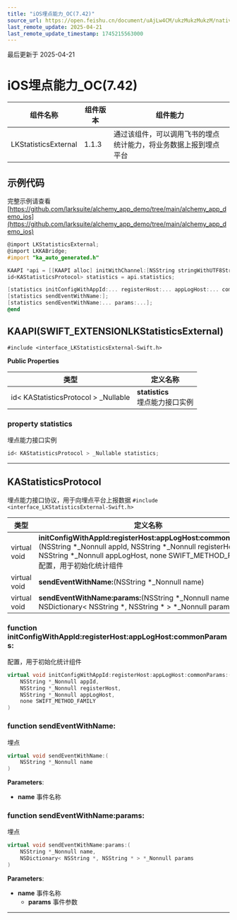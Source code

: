 ```yaml
---
title: "iOS埋点能力_OC(7.42)"
source_url: https://open.feishu.cn/document/uAjLw4CM/ukzMukzMukzM/native-integration/open-scene-introduction/capability-components/event-tracking-capabilities/ios-statisticsexternal_oc/ios-statisticsexternal_oc_742
last_remote_update: 2025-04-21
last_remote_update_timestamp: 1745215563000
---
```

最后更新于 2025-04-21

# iOS埋点能力_OC(7.42) 

|组件名称 | 组件版本 | 组件能力 |
| ---- | ------ | -------- |
| LKStatisticsExternal | 1.1.3 | 通过该组件，可以调用飞书的埋点统计能力，将业务数据上报到埋点平台 |

## 示例代码

完整示例请查看 [https://github.com/larksuite/alchemy_app_demo/tree/main/alchemy_app_demo_ios](https://github.com/larksuite/alchemy_app_demo/tree/main/alchemy_app_demo_ios)

```objectivec
@import LKStatisticsExternal;
@import LKKABridge;
#import "ka_auto_generated.h"

KAAPI *api = [[KAAPI alloc] initWithChannel:[NSString stringWithUTF8String:getChannel()]];
id<KAStatisticsProtocol> statistics = api.statistics;

[statistics initConfigWithAppId:... registerHost:... appLogHost:... commonParams:...];
[statistics sendEventWithName:];
[statistics sendEventWithName:... params:...];
@end
```

## KAAPI(SWIFT_EXTENSIONLKStatisticsExternal)

`#include <interface_LKStatisticsExternal-Swift.h>`

**Public Properties**

|       类型      | 定义名称        |
| -------------- | -------------- |
| id< KAStatisticsProtocol > _Nullable | **statistics** <br>埋点能力接口实例  |

### **property statistics**

埋点能力接口实例 
```cpp
id< KAStatisticsProtocol > _Nullable statistics;
```

-------------------------------

## KAStatisticsProtocol

埋点能力接口协议，用于向埋点平台上报数据 
`#include <interface_LKStatisticsExternal-Swift.h>`

|        类型     | 定义名称           |
| -------------- | -------------- |
| virtual void | **initConfigWithAppId:registerHost:appLogHost:commonParams:**(NSString *_Nonnull appId, NSString *_Nonnull registerHost, NSString *_Nonnull appLogHost, none SWIFT_METHOD_FAMILY)<br>配置，用于初始化统计组件  |
| virtual void | **sendEventWithName:**(NSString *_Nonnull name) |
| virtual void | **sendEventWithName:params:**(NSString *_Nonnull name, NSDictionary< NSString *, NSString * > *_Nonnull params) |

### **function initConfigWithAppId:registerHost:appLogHost:commonParams:**

配置，用于初始化统计组件 
```cpp
virtual void initConfigWithAppId:registerHost:appLogHost:commonParams:(
    NSString *_Nonnull appId,
    NSString *_Nonnull registerHost,
    NSString *_Nonnull appLogHost,
    none SWIFT_METHOD_FAMILY
)
```

### **function sendEventWithName:**

埋点 

```cpp
virtual void sendEventWithName:(
    NSString *_Nonnull name
)
```

**Parameters**: 

* **name** 事件名称 

### **function sendEventWithName:params:**

埋点 

```cpp
virtual void sendEventWithName:params:(
    NSString *_Nonnull name,
    NSDictionary< NSString *, NSString * > *_Nonnull params
)
```

**Parameters**: 

* **name** 事件名称
  * **params** 事件参数 

-------------------------------
